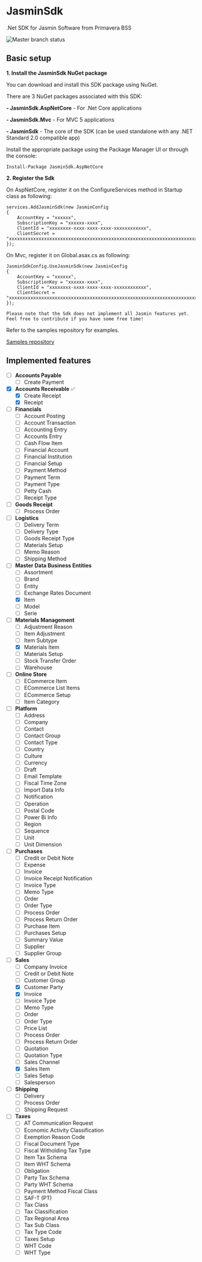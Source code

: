 # JasminSdk
.Net SDK for Jasmin Software from Primavera BSS

![Master branch status](https://ci.appveyor.com/api/projects/status/github/bytenuts/jasminsdk?svg=true&branch=master)

## Basic setup

**1. Install the JasminSdk NuGet package**

You can download and install this SDK package using NuGet.

There are 3 NuGet packages associated with this SDK:

**- JasminSdk.AspNetCore** - For .Net Core applications

**- JasminSdk.Mvc** - For MVC 5 applications

**- JasminSdk** - The core of the SDK (can be used standalone with any .NET Standard 2.0 compatible app)


Install the appropriate package using the Package Manager UI or through the console:

	Install-Package JasminSdk.AspNetCore

**2. Register the Sdk**

On AspNetCore, register it on the ConfigureServices method in Startup class as following:

	services.AddJasminSdk(new JasminConfig
    {
        AccountKey = "xxxxxx",
        SubscriptionKey = "xxxxxx-xxxx",
        ClientId = "xxxxxxxx-xxxx-xxxx-xxxx-xxxxxxxxxxxx",
        ClientSecret = "xxxxxxxxxxxxxxxxxxxxxxxxxxxxxxxxxxxxxxxxxxxxxxxxxxxxxxxxxxxxxxxxxxxxxxxxxxxxxxxxxxxxxxxx"
    });

On Mvc, register it on Global.asax.cs as following:

	JasminSdkConfig.UseJasminSdk(new JasminConfig
    {
        AccountKey = "xxxxxx",
        SubscriptionKey = "xxxxxx-xxxx",
        ClientId = "xxxxxxxx-xxxx-xxxx-xxxx-xxxxxxxxxxxx",
        ClientSecret = "xxxxxxxxxxxxxxxxxxxxxxxxxxxxxxxxxxxxxxxxxxxxxxxxxxxxxxxxxxxxxxxxxxxxxxxxxxxxxxxxxxxxxxxx"
    });

```
Please note that the Sdk does not implement all Jasmin features yet.
Feel free to contribute if you have some free time!
```

Refer to the samples repository for examples.

[Samples repository](https://github.com/ByteNuts/JasminSdk.Samples)

## Implemented features

- [ ] **Accounts Payable** 
	- [ ] Create Payment
- [x] **Accounts Receivable** :white_check_mark:
	- [x] Create Receipt
	- [x] Receipt
- [ ] **Financials**
	- [ ] Account Posting
	- [ ] Account Transaction
	- [ ] Accounting Entry
	- [ ] Accounts Entry
	- [ ] Cash Flow Item
	- [ ] Financial Account
	- [ ] Financial Institution
	- [ ] Financial Setup
	- [ ] Payment Method
	- [ ] Payment Term
	- [ ] Payment Type
	- [ ] Petty Cash
	- [ ] Receipt Type
- [ ] **Goods Receipt**
	- [ ] Process Order
- [ ] **Logistics**
	- [ ] Delivery Term
	- [ ] Delivery Type
	- [ ] Goods Receipt Type
	- [ ] Materials Setup
	- [ ] Memo Reason
	- [ ] Shipping Method
- [ ] **Master Data Business Entities**
	- [ ] Assortment
	- [ ] Brand
	- [ ] Entity
	- [ ] Exchange Rates Document
	- [x] Item
	- [ ] Model
	- [ ] Serie
- [ ] **Materials Management**
	- [ ] Adjustment Reason
	- [ ] Item Adjustment
	- [ ] Item Subtype
	- [x] Materials Item
	- [ ] Materials Setup
	- [ ] Stock Transfer Order
	- [ ] Warehouse
- [ ] **Online Store**
	- [ ] ECommerce Item
	- [ ] ECommerce List Items
	- [ ] ECommerce Setup
	- [ ] Item Category
- [ ] **Platform**
	- [ ] Address
	- [ ] Company
	- [ ] Contact
	- [ ] Contact Group
	- [ ] Contact Type
	- [ ] Country
	- [ ] Culture
	- [ ] Currency
	- [ ] Draft
	- [ ] Email Template
	- [ ] Fiscal Time Zone
	- [ ] Import Data Info
	- [ ] Notification
	- [ ] Operation
	- [ ] Postal Code
	- [ ] Power Bi Info
	- [ ] Region
	- [ ] Sequence
	- [ ] Unit
	- [ ] Unit Dimension
- [ ] **Purchases**
	- [ ] Credit or Debit Note
	- [ ] Expense
	- [ ] Invoice
	- [ ] Invoice Receipt Notification
	- [ ] Invoice Type
	- [ ] Memo Type
	- [ ] Order
	- [ ] Order Type
	- [ ] Process Order
	- [ ] Process Return Order
	- [ ] Purchase Item
	- [ ] Purchases Setup
	- [ ] Summary Value
	- [ ] Supplier
	- [ ] Supplier Group
- [ ] **Sales**
	- [ ] Company Invoice
	- [ ] Credit or Debit Note
	- [ ] Customer Group
	- [x] Customer Party
	- [x] Invoice
	- [ ] Invoice Type
	- [ ] Memo Type
	- [ ] Order
	- [ ] Order Type
	- [ ] Price List
	- [ ] Process Order
	- [ ] Process Return Order
	- [ ] Quotation
	- [ ] Quotation Type
	- [ ] Sales Channel
	- [x] Sales Item
	- [ ] Sales Setup
	- [ ] Salesperson
- [ ] **Shipping**
	- [ ] Delivery
	- [ ] Process Order
	- [ ] Shipping Request
- [ ] **Taxes**
	- [ ] AT Communication Request
	- [ ] Economic Activity Classification
	- [ ] Exemption Reason Code
	- [ ] Fiscal Document Type
	- [ ] Fiscal Witholding Tax Type
	- [ ] Item Tax Schema
	- [ ] Item WHT Schema
	- [ ] Obligation
	- [ ] Party Tax Schema
	- [ ] Party WHT Schema
	- [ ] Payment Method Fiscal Class
	- [ ] SAF-T (PT)
	- [ ] Tax Class
	- [ ] Tax Classification
	- [ ] Tax Regional Area
	- [ ] Tax Sub Class
	- [ ] Tax Type Code
	- [ ] Taxes Setup
	- [ ] WHT Code
	- [ ] WHT Type
